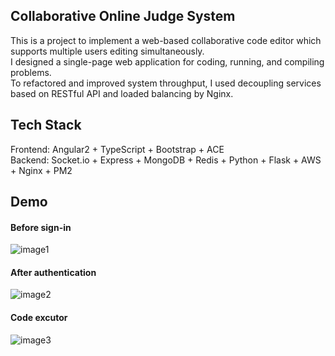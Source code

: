 ## Collaborative Online Judge System
This is a project to implement a web-based collaborative code editor which supports multiple users editing simultaneously.  
I designed a single-page web application for coding, running, and compiling problems.  
To refactored and improved system throughput, I used decoupling services based on RESTful API and loaded balancing by Nginx. 

## Tech Stack
Frontend: Angular2 + TypeScript + Bootstrap + ACE  
Backend: Socket.io + Express + MongoDB + Redis + Python + Flask + AWS + Nginx + PM2

## Demo 
#### Before sign-in
![image1](https://raw.githubusercontent.com/yogazh25/COJ/master/assets/sign-in.png)
#### After authentication
![image2](https://raw.githubusercontent.com/yogazh25/COJ/master/assets/managePro.png)
#### Code excutor 
![image3](https://raw.githubusercontent.com/yogazh25/COJ/master/assets/problem-details.png)
